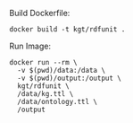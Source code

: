 Build Dockerfile:
```
docker build -t kgt/rdfunit .
```

Run Image:
```
docker run --rm \
  -v $(pwd)/data:/data \
  -v $(pwd)/output:/output \
  kgt/rdfunit \
  /data/kg.ttl \
  /data/ontology.ttl \
  /output
```